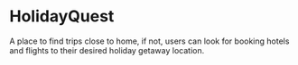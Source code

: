 # HolidayQuest
A place to find trips close to home, if not, users can look for booking hotels and flights to their desired holiday getaway location.
